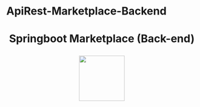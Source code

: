 # ApiRest-Marketplace-Backend
# <p align = center> Springboot Marketplace (Back-end) </p> <p align = "center"> <img align = center src="https://user-images.githubusercontent.com/65747791/129111034-f5d3de84-bc9c-4ed3-9269-a90424e138da.png" height = "120" width="120"> </p>
